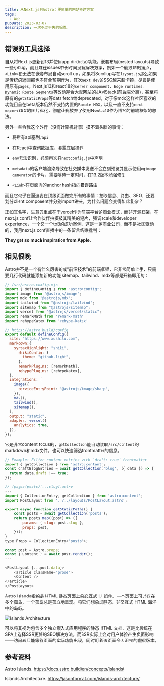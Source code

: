 ```yaml
---
title: 从Next.js到Astro：更简单的网站搭建方案
tags:
  - Web
pubDate: 2023-03-07
description: 一次不过不失的折腾。
---
```


## 错误的工具选择

自从将Next.js更新到13并使用app dir(beta)功能，嵌套布局(nested layouts)导致一些小bug，而且堆在issues中长时间没有解决方案，例如一个最致命的痛点，`<Link>`在无法在嵌套布局自动scroll up，如果将Scrollup写在`layout.js`那么如果是传统的返回那也不符合预期行为，其次`next dev`的SSG越来越卡顿，尽管是使用原有`pages`，Next.js13和react18的`server component`、`Edge runtimes`、`Dynamic Route Segments`等改动迎合大型网站的JAMStack(前后端分离)，甚至将原有的`getStaticProps`等data fetch给deprecated，对于像mdx这样社区喜欢的功能目前在beta版本仍然不支持内置的`Remote MDX`，以及一直不支持`next export`SSG的图片优化，彻底让我放弃了使用Next.js13作为博客的前端框架的想法。

另外一些令我这个外行（没有计算机背景）摸不着头脑的事情：

- 将所有api塞到`/api`

- 在React中查询数据库，暴露底层操作

- `env`无法识别，必须再次在`nextconfig.js`中声明

- `metadata`的客户端渲染导致在社交媒体发送不会立刻预览并显示使用`ogimage generator`的卡片，需要等待一定时间，在13.2版本勉强修复

- `<Link>`在页面内的anchor hash指向错误路由

而且它似乎在逼迫我在顶级页面做完所有的事情：拉取信息、路由、SEO，还要划分client component并分别import进来，为什么问题会变得如此复杂？

正如其名字，生意的重点在于vercel作为前端平台的商业模式，而非开源框架，在next.js conf让合作伙伴拍摄极其精美的短片，强调scale和developer experience，一个又一个toB的成功案例，这是一家商业公司，而不是社区驱动的，我用next.js conf直播中的一条留言结束批判：

**They get so much inspiration from Apple.**

## 相见恨晚

Astro并不是一个有什么厉害的或“前沿技术”的前端框架，它非常简单上手，只需要几行代码就能添加新的功能,sitemap、tailwind、mdx等都是开箱即用的：

```js
// /src/astro.config.mjs
import { defineConfig } from "astro/config";
import image from "@astrojs/image";
import mdx from "@astrojs/mdx";
import tailwind from "@astrojs/tailwind";
import sitemap from "@astrojs/sitemap";
import vercel from "@astrojs/vercel/static";
import remarkMath from 'remark-math'
import rehypeKatex from 'rehype-katex'

// https://astro.build/config
export default defineConfig({
  site: "https://www.xushilu.com",
  markdown:{
    syntaxHighlight: "shiki",
      shikiConfig: {
        theme: "github-light",
      },
      remarkPlugins: [remarkMath],
      rehypePlugins: [rehypeKatex],
  },
  integrations: [
    image({
      serviceEntryPoint: "@astrojs/image/sharp",
    }),
    mdx(),
    tailwind(),
    sitemap(),
  ],
  output: "static",
  adapter: vercel({
    analytics: true,
  }),
});

```

它是非常content focus的，`getCollection`能自动读取`/src/content`的markdown和mdx文件，也可以快速筛选frontmatter的信息。

```js
// Example: Filter content entries with `draft: true` frontmatter
import { getCollection } from 'astro:content';
const draftBlogEntries = await getCollection('blog', ({ data }) => {
  return data.draft !== true;
});
```

```js
// /pages/posts/[...slug].astro
---
import { CollectionEntry, getCollection } from 'astro:content';
import PostLayout from '../../layouts/PostLayout.astro';

export async function getStaticPaths() {
	const posts = await getCollection('posts');
	return posts.map((post) => ({
		params: { slug: post.slug },
		props: post,
	}));
}
type Props = CollectionEntry<'posts'>;

const post = Astro.props;
const { Content } = await post.render();
---

<PostLayout {...post.data}>
	<article className="prose">
	<Content />
</article>
</PostLayout>
```

Astro Islands指的是 HTML 静态页面上的交互式 UI 组件。一个页面上可以存在多个孤岛，一个孤岛总是孤立地呈现。将它们想象成静态、非交互式 HTML 海洋中的岛屿。

![Islands Architecture](/static/images/islands-architecture-1.png)

可以将其视为包含多个独立嵌入式应用程序的静态 HTML 文档，这是比传统在SPA上选择SSR更好的SEO解决方法，而SSR实际上会对用户体验产生负面影响——访问者只能等待页面的实际功能出现，同时盯着该页面令人沮丧的虚假版本。


## 参考资料 

Astro Islands. https://docs.astro.build/en/concepts/islands/

Islands Architecture. https://jasonformat.com/islands-architecture/
